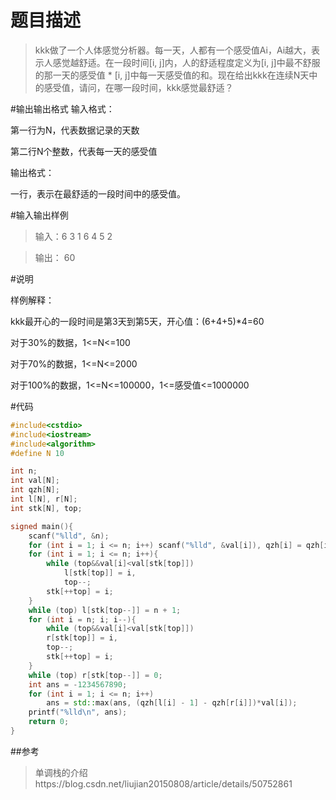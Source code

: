 # 题目描述
>kkk做了一个人体感觉分析器。每一天，人都有一个感受值Ai，Ai越大，表示人感觉越舒适。在一段时间[i, j]内，人的舒适程度定义为[i, j]中最不舒服的那一天的感受值 * [i, j]中每一天感受值的和。现在给出kkk在连续N天中的感受值，请问，在哪一段时间，kkk感觉最舒适？

#输出输出格式
输入格式：

第一行为N，代表数据记录的天数

第二行N个整数，代表每一天的感受值

输出格式：

一行，表示在最舒适的一段时间中的感受值。

#输入输出样例
>输入：6
3 1 6 4 5 2

>输出：
60

#说明

样例解释：

kkk最开心的一段时间是第3天到第5天，开心值：(6+4+5)*4=60

对于30%的数据，1<=N<=100

对于70%的数据，1<=N<=2000

对于100%的数据，1<=N<=100000，1<=感受值<=1000000

#代码
````c++
#include<cstdio>
#include<iostream>
#include<algorithm>
#define N 10

int n;
int val[N];
int qzh[N];
int l[N], r[N];
int stk[N], top;

signed main(){
	scanf("%lld", &n);
	for (int i = 1; i <= n; i++) scanf("%lld", &val[i]), qzh[i] = qzh[i - 1] + val[i];
	for (int i = 1; i <= n; i++){
		while (top&&val[i]<val[stk[top]]) 
			l[stk[top]] = i, 
			top--;
		stk[++top] = i;
	}
	while (top) l[stk[top--]] = n + 1;
	for (int i = n; i; i--){
		while (top&&val[i]<val[stk[top]]) 
        r[stk[top]] = i, 
        top--;
		stk[++top] = i;
	}
	while (top) r[stk[top--]] = 0;
	int ans = -1234567890;
	for (int i = 1; i <= n; i++)
		ans = std::max(ans, (qzh[l[i] - 1] - qzh[r[i]])*val[i]);
	printf("%lld\n", ans);
	return 0;
}
````

##参考
>单调栈的介绍https://blog.csdn.net/liujian20150808/article/details/50752861